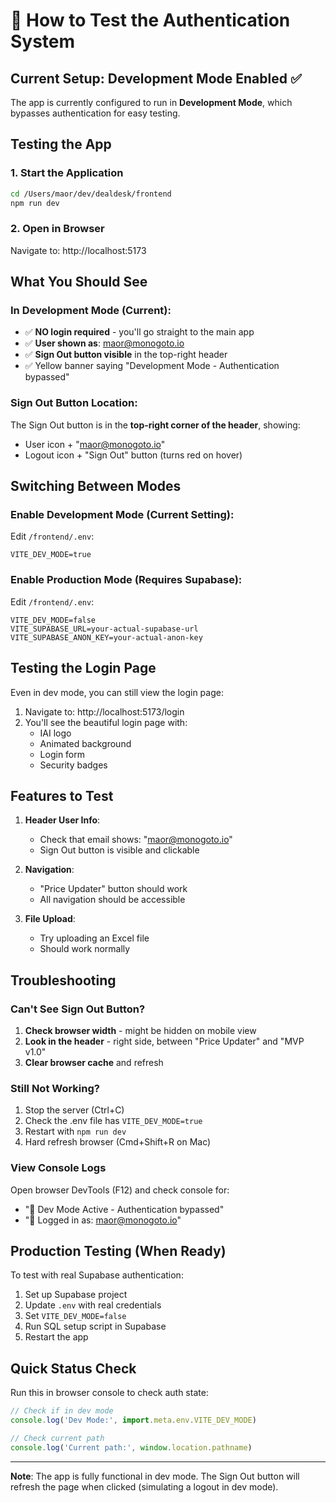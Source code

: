 # 🧪 How to Test the Authentication System

## Current Setup: Development Mode Enabled ✅

The app is currently configured to run in **Development Mode**, which bypasses authentication for easy testing.

## Testing the App

### 1. Start the Application
```bash
cd /Users/maor/dev/dealdesk/frontend
npm run dev
```

### 2. Open in Browser
Navigate to: http://localhost:5173

## What You Should See

### In Development Mode (Current):
- ✅ **NO login required** - you'll go straight to the main app
- ✅ **User shown as**: maor@monogoto.io
- ✅ **Sign Out button visible** in the top-right header
- ✅ Yellow banner saying "Development Mode - Authentication bypassed"

### Sign Out Button Location:
The Sign Out button is in the **top-right corner of the header**, showing:
- User icon + "maor@monogoto.io"
- Logout icon + "Sign Out" button (turns red on hover)

## Switching Between Modes

### Enable Development Mode (Current Setting):
Edit `/frontend/.env`:
```env
VITE_DEV_MODE=true
```

### Enable Production Mode (Requires Supabase):
Edit `/frontend/.env`:
```env
VITE_DEV_MODE=false
VITE_SUPABASE_URL=your-actual-supabase-url
VITE_SUPABASE_ANON_KEY=your-actual-anon-key
```

## Testing the Login Page

Even in dev mode, you can still view the login page:
1. Navigate to: http://localhost:5173/login
2. You'll see the beautiful login page with:
   - IAI logo
   - Animated background
   - Login form
   - Security badges

## Features to Test

1. **Header User Info**:
   - Check that email shows: "maor@monogoto.io"
   - Sign Out button is visible and clickable

2. **Navigation**:
   - "Price Updater" button should work
   - All navigation should be accessible

3. **File Upload**:
   - Try uploading an Excel file
   - Should work normally

## Troubleshooting

### Can't See Sign Out Button?
1. **Check browser width** - might be hidden on mobile view
2. **Look in the header** - right side, between "Price Updater" and "MVP v1.0"
3. **Clear browser cache** and refresh

### Still Not Working?
1. Stop the server (Ctrl+C)
2. Check the .env file has `VITE_DEV_MODE=true`
3. Restart with `npm run dev`
4. Hard refresh browser (Cmd+Shift+R on Mac)

### View Console Logs
Open browser DevTools (F12) and check console for:
- "🔧 Dev Mode Active - Authentication bypassed"
- "📧 Logged in as: maor@monogoto.io"

## Production Testing (When Ready)

To test with real Supabase authentication:

1. Set up Supabase project
2. Update `.env` with real credentials
3. Set `VITE_DEV_MODE=false`
4. Run SQL setup script in Supabase
5. Restart the app

## Quick Status Check

Run this in browser console to check auth state:
```javascript
// Check if in dev mode
console.log('Dev Mode:', import.meta.env.VITE_DEV_MODE)

// Check current path
console.log('Current path:', window.location.pathname)
```

---

**Note**: The app is fully functional in dev mode. The Sign Out button will refresh the page when clicked (simulating a logout in dev mode).